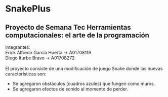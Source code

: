 # SnakePlus
## Proyecto de Semana Tec Herramientas computacionales: el arte de la programación
Integrantes: \
Erick Alfredo García Huerta -> A01708119\
Diego Iturbe Bravo -> A01708272\
\
El proyecto consiste de una modificación de juego Snake donde las nuevas características son:
* Se agregaron obstáculos (cuadros azules) que fungen como muros.
* Se agregaron efectos de sonido al momento de perder.

